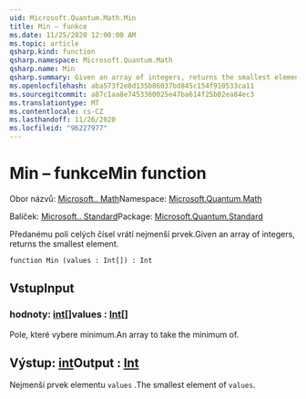 ```yaml
---
uid: Microsoft.Quantum.Math.Min
title: Min – funkce
ms.date: 11/25/2020 12:00:00 AM
ms.topic: article
qsharp.kind: function
qsharp.namespace: Microsoft.Quantum.Math
qsharp.name: Min
qsharp.summary: Given an array of integers, returns the smallest element.
ms.openlocfilehash: aba573f2e8d135b86037bd845c154f910533ca11
ms.sourcegitcommit: a87c1aa8e7453360025e47ba614f25b02ea84ec3
ms.translationtype: MT
ms.contentlocale: cs-CZ
ms.lasthandoff: 11/26/2020
ms.locfileid: "96227977"
---
```

# <a name="min-function"></a><span data-ttu-id="d013c-102">Min – funkce</span><span class="sxs-lookup"><span data-stu-id="d013c-102">Min function</span></span>

<span data-ttu-id="d013c-103">Obor názvů: [Microsoft.. Math](xref:Microsoft.Quantum.Math)</span><span class="sxs-lookup"><span data-stu-id="d013c-103">Namespace: [Microsoft.Quantum.Math](xref:Microsoft.Quantum.Math)</span></span>

<span data-ttu-id="d013c-104">Balíček: [Microsoft.. Standard](https://nuget.org/packages/Microsoft.Quantum.Standard)</span><span class="sxs-lookup"><span data-stu-id="d013c-104">Package: [Microsoft.Quantum.Standard](https://nuget.org/packages/Microsoft.Quantum.Standard)</span></span>


<span data-ttu-id="d013c-105">Předanému poli celých čísel vrátí nejmenší prvek.</span><span class="sxs-lookup"><span data-stu-id="d013c-105">Given an array of integers, returns the smallest element.</span></span>

```qsharp
function Min (values : Int[]) : Int
```


## <a name="input"></a><span data-ttu-id="d013c-106">Vstup</span><span class="sxs-lookup"><span data-stu-id="d013c-106">Input</span></span>

### <a name="values--int"></a><span data-ttu-id="d013c-107">hodnoty: [int](xref:microsoft.quantum.lang-ref.int)[]</span><span class="sxs-lookup"><span data-stu-id="d013c-107">values : [Int](xref:microsoft.quantum.lang-ref.int)[]</span></span>

<span data-ttu-id="d013c-108">Pole, které vybere minimum.</span><span class="sxs-lookup"><span data-stu-id="d013c-108">An array to take the minimum of.</span></span>



## <a name="output--int"></a><span data-ttu-id="d013c-109">Výstup: [int](xref:microsoft.quantum.lang-ref.int)</span><span class="sxs-lookup"><span data-stu-id="d013c-109">Output : [Int](xref:microsoft.quantum.lang-ref.int)</span></span>

<span data-ttu-id="d013c-110">Nejmenší prvek elementu `values` .</span><span class="sxs-lookup"><span data-stu-id="d013c-110">The smallest element of `values`.</span></span>